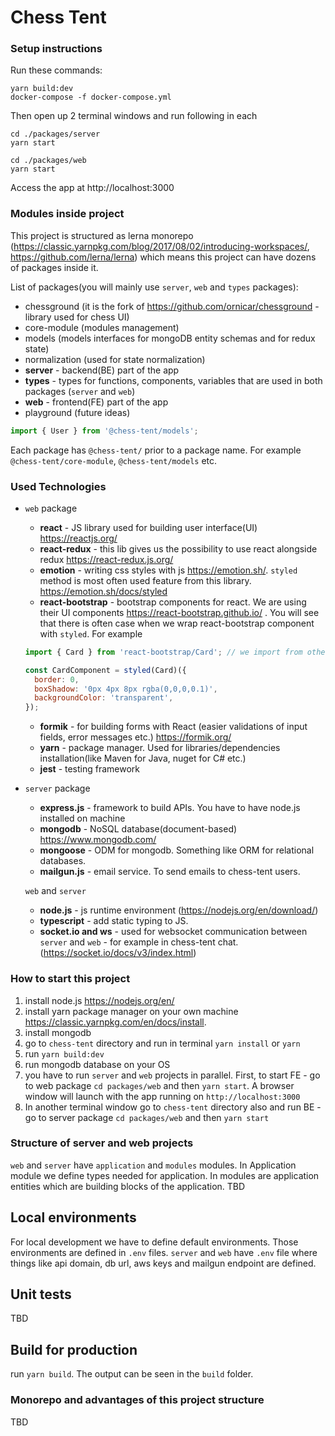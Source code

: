 # Chess Tent

### Setup instructions

Run these commands:

```shell script
yarn build:dev
docker-compose -f docker-compose.yml
```

Then open up 2 terminal windows and run following in each

```shell script
cd ./packages/server
yarn start
```

```shell script
cd ./packages/web
yarn start
```

Access the app at http://localhost:3000

### Modules inside project

This project is structured as lerna monorepo (https://classic.yarnpkg.com/blog/2017/08/02/introducing-workspaces/, https://github.com/lerna/lerna) which means this project can have dozens of packages inside it.

List of packages(you will mainly use `server`, `web` and `types` packages):

- chessground (it is the fork of https://github.com/ornicar/chessground - library used for chess UI)
- core-module (modules management)
- models (models interfaces for mongoDB entity schemas and for redux state)
- normalization (used for state normalization)
- **server** - backend(BE) part of the app
- **types** - types for functions, components, variables that are used in both packages (`server` and `web`)
- **web** - frontend(FE) part of the app
- playground (future ideas)

```ts
import { User } from '@chess-tent/models';
```

Each package has `@chess-tent/` prior to a package name. For example `@chess-tent/core-module`, `@chess-tent/models` etc.

### Used Technologies

- `web` package

  - **react** - JS library used for building user interface(UI) https://reactjs.org/
  - **react-redux** - this lib gives us the possibility to use react alongside redux https://react-redux.js.org/
  - **emotion** - writing css styles with js https://emotion.sh/. `styled` method is most often used feature from this library. https://emotion.sh/docs/styled
  - **react-bootstrap** - bootstrap components for react. We are using their UI components https://react-bootstrap.github.io/ . You will see that there is often case when we wrap react-bootstrap component with `styled`. For example

  ```jsx
  import { Card } from 'react-bootstrap/Card'; // we import from other module

  const CardComponent = styled(Card)({
    border: 0,
    boxShadow: '0px 4px 8px rgba(0,0,0,0.1)',
    backgroundColor: 'transparent',
  });
  ```

  - **formik** - for building forms with React (easier validations of input fields, error messages etc.) https://formik.org/
  - **yarn** - package manager. Used for libraries/dependencies installation(like Maven for Java, nuget for C# etc.)
  - **jest** - testing framework

- `server` package

  - **express.js** - framework to build APIs. You have to have node.js installed on machine
  - **mongodb** - NoSQL database(document-based) https://www.mongodb.com/
  - **mongoose** - ODM for mongodb. Something like ORM for relational databases.
  - **mailgun.js** - email service. To send emails to chess-tent users.

  `web` and `server`

  - **node.js** - js runtime environment (https://nodejs.org/en/download/)
  - **typescript** - add static typing to JS.
  - **socket.io and ws** - used for websocket communication between `server` and `web` - for example in chess-tent chat. (https://socket.io/docs/v3/index.html)

### How to start this project

1. install node.js https://nodejs.org/en/
2. install yarn package manager on your own machine https://classic.yarnpkg.com/en/docs/install.
3. install mongodb
4. go to `chess-tent` directory and run in terminal `yarn install` or `yarn`
5. run `yarn build:dev`
6. run mongodb database on your OS
7. you have to run `server` and `web` projects in parallel. First, to start FE - go to web package `cd packages/web` and then `yarn start`. A browser window will launch with the app running on `http://localhost:3000`
8. In another terminal window go to `chess-tent` directory also and run BE - go to server package `cd packages/web` and then `yarn start`

### Structure of server and web projects

`web` and `server` have `application` and `modules` modules. In Application module we define types needed for application. In modules are application entities which are building blocks of the application.
TBD

## Local environments

For local development we have to define default environments. Those environments are defined in `.env` files. `server` and `web` have `.env` file where things like api domain, db url, aws keys and mailgun endpoint are defined.

## Unit tests

TBD

## Build for production

run `yarn build`. The output can be seen in the `build` folder.

### Monorepo and advantages of this project structure

TBD

